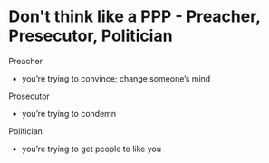# Don't think like a PPP - Preacher, Presecutor, Politician

Preacher 
- you’re trying to convince; change someone’s mind

Prosecutor
- you’re trying to condemn

Politician 
- you’re trying to get people to like you